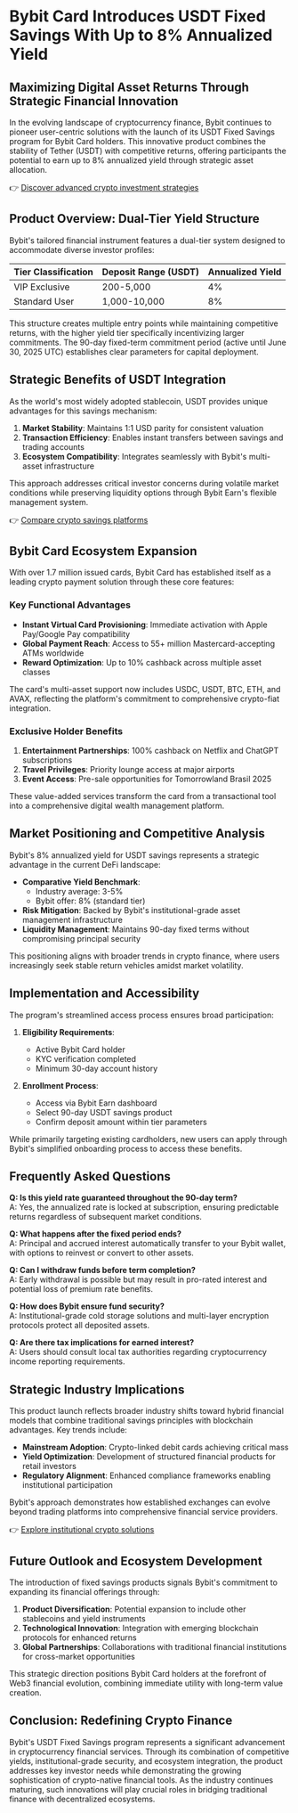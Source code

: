 # Bybit Card Introduces USDT Fixed Savings With Up to 8% Annualized Yield  

## Maximizing Digital Asset Returns Through Strategic Financial Innovation  

In the evolving landscape of cryptocurrency finance, Bybit continues to pioneer user-centric solutions with the launch of its USDT Fixed Savings program for Bybit Card holders. This innovative product combines the stability of Tether (USDT) with competitive returns, offering participants the potential to earn up to 8% annualized yield through strategic asset allocation.  

👉 [Discover advanced crypto investment strategies](https://bit.ly/okx-bonus)  

## Product Overview: Dual-Tier Yield Structure  

Bybit's tailored financial instrument features a dual-tier system designed to accommodate diverse investor profiles:  

| Tier Classification | Deposit Range (USDT) | Annualized Yield |  
|---------------------|----------------------|------------------|  
| VIP Exclusive       | 200-5,000            | 4%               |  
| Standard User       | 1,000-10,000         | 8%               |  

This structure creates multiple entry points while maintaining competitive returns, with the higher yield tier specifically incentivizing larger commitments. The 90-day fixed-term commitment period (active until June 30, 2025 UTC) establishes clear parameters for capital deployment.  

## Strategic Benefits of USDT Integration  

As the world's most widely adopted stablecoin, USDT provides unique advantages for this savings mechanism:  

1. **Market Stability**: Maintains 1:1 USD parity for consistent valuation  
2. **Transaction Efficiency**: Enables instant transfers between savings and trading accounts  
3. **Ecosystem Compatibility**: Integrates seamlessly with Bybit's multi-asset infrastructure  

This approach addresses critical investor concerns during volatile market conditions while preserving liquidity options through Bybit Earn's flexible management system.  

👉 [Compare crypto savings platforms](https://bit.ly/okx-bonus)  

## Bybit Card Ecosystem Expansion  

With over 1.7 million issued cards, Bybit Card has established itself as a leading crypto payment solution through these core features:  

### Key Functional Advantages  
- **Instant Virtual Card Provisioning**: Immediate activation with Apple Pay/Google Pay compatibility  
- **Global Payment Reach**: Access to 55+ million Mastercard-accepting ATMs worldwide  
- **Reward Optimization**: Up to 10% cashback across multiple asset classes  

The card's multi-asset support now includes USDC, USDT, BTC, ETH, and AVAX, reflecting the platform's commitment to comprehensive crypto-fiat integration.  

### Exclusive Holder Benefits  
1. **Entertainment Partnerships**: 100% cashback on Netflix and ChatGPT subscriptions  
2. **Travel Privileges**: Priority lounge access at major airports  
3. **Event Access**: Pre-sale opportunities for Tomorrowland Brasil 2025  

These value-added services transform the card from a transactional tool into a comprehensive digital wealth management platform.  

## Market Positioning and Competitive Analysis  

Bybit's 8% annualized yield for USDT savings represents a strategic advantage in the current DeFi landscape:  

- **Comparative Yield Benchmark**:  
  - Industry average: 3-5%  
  - Bybit offer: 8% (standard tier)  
- **Risk Mitigation**: Backed by Bybit's institutional-grade asset management infrastructure  
- **Liquidity Management**: Maintains 90-day fixed terms without compromising principal security  

This positioning aligns with broader trends in crypto finance, where users increasingly seek stable return vehicles amidst market volatility.  

## Implementation and Accessibility  

The program's streamlined access process ensures broad participation:  

1. **Eligibility Requirements**:  
   - Active Bybit Card holder  
   - KYC verification completed  
   - Minimum 30-day account history  

2. **Enrollment Process**:  
   - Access via Bybit Earn dashboard  
   - Select 90-day USDT savings product  
   - Confirm deposit amount within tier parameters  

While primarily targeting existing cardholders, new users can apply through Bybit's simplified onboarding process to access these benefits.  

## Frequently Asked Questions  

**Q: Is this yield rate guaranteed throughout the 90-day term?**  
A: Yes, the annualized rate is locked at subscription, ensuring predictable returns regardless of subsequent market conditions.  

**Q: What happens after the fixed period ends?**  
A: Principal and accrued interest automatically transfer to your Bybit wallet, with options to reinvest or convert to other assets.  

**Q: Can I withdraw funds before term completion?**  
A: Early withdrawal is possible but may result in pro-rated interest and potential loss of premium rate benefits.  

**Q: How does Bybit ensure fund security?**  
A: Institutional-grade cold storage solutions and multi-layer encryption protocols protect all deposited assets.  

**Q: Are there tax implications for earned interest?**  
A: Users should consult local tax authorities regarding cryptocurrency income reporting requirements.  

## Strategic Industry Implications  

This product launch reflects broader industry shifts toward hybrid financial models that combine traditional savings principles with blockchain advantages. Key trends include:  

- **Mainstream Adoption**: Crypto-linked debit cards achieving critical mass  
- **Yield Optimization**: Development of structured financial products for retail investors  
- **Regulatory Alignment**: Enhanced compliance frameworks enabling institutional participation  

Bybit's approach demonstrates how established exchanges can evolve beyond trading platforms into comprehensive financial service providers.  

👉 [Explore institutional crypto solutions](https://bit.ly/okx-bonus)  

## Future Outlook and Ecosystem Development  

The introduction of fixed savings products signals Bybit's commitment to expanding its financial offerings through:  

1. **Product Diversification**: Potential expansion to include other stablecoins and yield instruments  
2. **Technological Innovation**: Integration with emerging blockchain protocols for enhanced returns  
3. **Global Partnerships**: Collaborations with traditional financial institutions for cross-market opportunities  

This strategic direction positions Bybit Card holders at the forefront of Web3 financial evolution, combining immediate utility with long-term value creation.  

## Conclusion: Redefining Crypto Finance  

Bybit's USDT Fixed Savings program represents a significant advancement in cryptocurrency financial services. Through its combination of competitive yields, institutional-grade security, and ecosystem integration, the product addresses key investor needs while demonstrating the growing sophistication of crypto-native financial tools. As the industry continues maturing, such innovations will play crucial roles in bridging traditional finance with decentralized ecosystems.  
